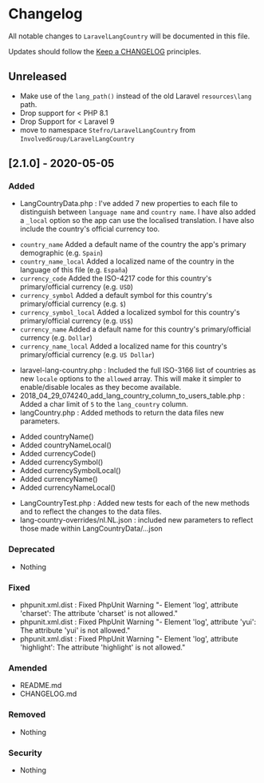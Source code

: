 # Changelog

All notable changes to `LaravelLangCountry` will be documented in this file.

Updates should follow the [Keep a CHANGELOG](https://keepachangelog.com/) principles.

## Unreleased
* Make use of the `lang_path()` instead of the old Laravel `resources\lang` path.
* Drop support for < PHP 8.1
* Drop Support for < Laravel 9
* move to namespace `Stefro/LaravelLangCountry` from `InvolvedGroup/LaravelLangCountry`

## [2.1.0] - 2020-05-05

### Added
- LangCountryData.php : I've added 7 new properties to each file to distinguish between `language name` and `country name`. I have also added a `_local` option so the app can use the localised translation. I have also include the country's official currency too.
* `country_name` Added a default name of the country the app's primary demographic (e.g. `Spain`)
* `country_name_local` Added a localized name of the country in the language of this file (e.g. `España`)
* `currency_code` Added the ISO-4217 code for this country's primary/official currency (e.g. `USD`)
* `currency_symbol` Added a default symbol for this country's primary/official currency (e.g. `$`)
* `currency_symbol_local` Added a localized symbol for this country's primary/official currency (e.g. `US$`)
* `currency_name` Added a default name for this country's primary/official currency (e.g. `Dollar`)
* `currency_name_local` Added a localized name for this country's primary/official currency (e.g. `US Dollar`)
- laravel-lang-country.php : Included the full ISO-3166 list of countries as new `locale` options to the `allowed` array. This will make it simpler to enable/disable locales as they become available.
- 2018_04_29_074240_add_lang_country_column_to_users_table.php : Added a char limit of `5` to the `lang_country` column.
- langCountry.php : Added methods to return the data files new parameters.
* Added countryName()
* Added countryNameLocal()
* Added currencyCode()
* Added currencySymbol()
* Added currencySymbolLocal()
* Added currencyName()
* Added currencyNameLocal()
- LangCountryTest.php : Added new tests for each of the new methods and to reflect the changes to the data files.
- lang-country-overrides/nl.NL.json : included new parameters to reflect those made within LangCountryData/...json

### Deprecated
- Nothing

### Fixed
- phpunit.xml.dist : Fixed PhpUnit Warning "- Element 'log', attribute 'charset': The attribute 'charset' is not allowed."
- phpunit.xml.dist : Fixed PhpUnit Warning "- Element 'log', attribute 'yui': The attribute 'yui' is not allowed."
- phpunit.xml.dist : Fixed PhpUnit Warning "- Element 'log', attribute 'highlight': The attribute 'highlight' is not allowed."

### Amended
- README.md
- CHANGELOG.md

### Removed
- Nothing

### Security
- Nothing
